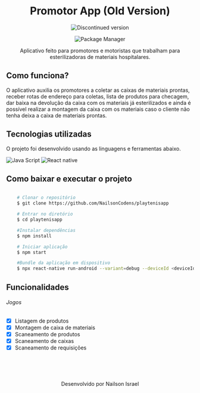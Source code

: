 
<h1 align="center">
   Promotor App (Old Version)
</h1>
<div align="center">
  
  ![Discontinued version](https://img.shields.io/static/v1?style=flat-square&logo=build&logoColor=white&label=Version&message=Discontinued&color=red)

  ![Package Manager](https://img.shields.io/static/v1?style=flat-square&logo=npm&logoColor=white&label=Npm&message=9.4.0&color=C53635)

  Aplicativo feito para promotores e motoristas que trabalham para esterilizadoras de materiais hospitalares. 
</div>

## Como funciona?
O aplicativo auxilia os promotores a coletar as caixas de materiais prontas, receber rotas de endereço para coletas, lista de produtos para checagem, dar baixa na devolução da caixa com os materiais já esterilizados e ainda é possível realizar a montagem da caixa com os materiais caso o cliente não tenha deixa a caixa de materiais prontas. 

## Tecnologias utilizadas
O projeto foi desenvolvido usando as linguagens e ferramentas abaixo.

![Java Script](https://img.shields.io/badge/Java_Script-E8D44D?style=for-the-badge&logo=javascript&logoColor=000) ![React native](https://img.shields.io/badge/React_Native-333333?style=for-the-badge&logo=react&logoColor=5ED3F3)

## Como baixar e executar o projeto

```bash

    # Clonar o repositório
    $ git clone https://github.com/NailsonCodens/playtenisapp

    # Entrar no diretório
    $ cd playtenisapp

    #Instalar dependências
    $ npm install

    # Iniciar aplicação
    $ npm start

    #Bundle da aplicação em dispositivo 
    $ npx react-native run-android --variant=debug --deviceId <deviceId>
```

## Funcionalidades 
###### Jogos
- [x] Listagem de produtos
- [x] Montagem de caixa de materiais
- [x] Scaneamento de produtos
- [x] Scaneamento de caixas
- [x] Scaneamento de requisições

</br></br></br>
<p align="center">
  Desenvolvido por Nailson Israel
</p>

